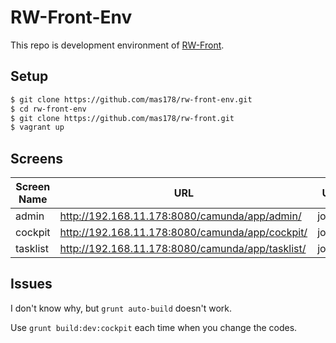 # RW-Front-Env

This repo is development environment of [RW-Front](https://github.com/mas178/rw-front).

## Setup

```sh
$ git clone https://github.com/mas178/rw-front-env.git
$ cd rw-front-env
$ git clone https://github.com/mas178/rw-front.git
$ vagrant up
```

## Screens

|Screen Name|URL|User|Password|
|---|---|---|---|
|admin|http://192.168.11.178:8080/camunda/app/admin/|jonny1|jonny1|
|cockpit|http://192.168.11.178:8080/camunda/app/cockpit/|jonny1|jonny1|
|tasklist|http://192.168.11.178:8080/camunda/app/tasklist/|jonny1|jonny1|

## Issues

I don't know why, but `grunt auto-build` doesn't work.

Use `grunt build:dev:cockpit` each time when you change the codes.

